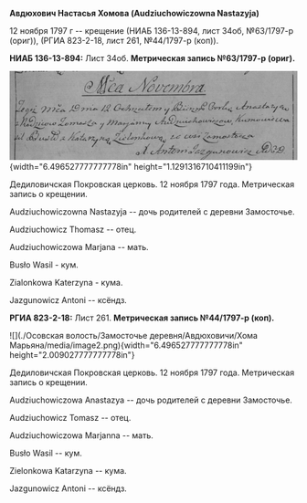**Авдюхович Настасья Хомова (Audziuchowiczowna Nastazyja)**

12 ноября 1797 г -- крещение (НИАБ 136-13-894, лист 34об, №63/1797-р
(ориг)), (РГИА 823-2-18, лист 261, №44/1797-р (коп)).

**НИАБ 136-13-894:** Лист 34об. **Метрическая запись №63/1797-р
(ориг).**

![](./media/f85ce90dc2ef784b214ca63b6b4a7c9ca7acb5cb.png){width="6.496527777777778in"
height="1.1291316710411199in"}

Дедиловичская Покровская церковь. 12 ноября 1797 года. Метрическая
запись о крещении.

Audziuchowiczowna Nastazyja -- дочь родителей с деревни Замосточье.

Audziuchowicz Thomasz -- отец.

Audziuchowiczowa Marjana -- мать.

Busło Wasil - кум.

Zialonkowa Katerzyna - кума.

Jazgunowicz Antoni -- ксёндз.

**РГИА 823-2-18:** Лист 261. **Метрическая запись №44/1797-р (коп).**

![](./Осовская волость/Замосточье деревня/Авдюховичи/Хома Марьяна/media/image2.png){width="6.496527777777778in"
height="2.009027777777778in"}

Дедиловичская Покровская церковь. 12 ноября 1797 года. Метрическая
запись о крещении.

Audziuchowiczowa Anastazya -- дочь родителей с деревни Замосточье.

Audziuchowicz Tomasz -- отец.

Audziuchowiczowa Marjanna -- мать.

Busło Wasil -- кум.

Zielonkowa Katarzyna -- кума.

Jazgunowicz Antoni -- ксёндз.

